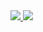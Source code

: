 
<div style="display:flex;align-items:center;">
  <a href="https://github.com/cipher-edu?tab=repositories">
    <img src="https://github-readme-stats.vercel.app/api?username=cipher-edu&show_icons=true&theme=material-palenight&count_private=true&hide_border=true" />
     <img src="https://user-images.githubusercontent.com/114009565/224543175-608bac27-a909-4073-920c-d15ee3d0d4f9.gif" />
  </a>  
</div>


